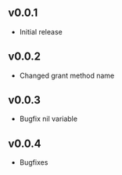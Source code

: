 ## v0.0.1

* Initial release

## v0.0.2

* Changed grant method name

## v0.0.3

* Bugfix nil variable

## v0.0.4

* Bugfixes
